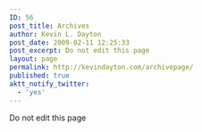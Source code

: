 ```yaml
---
ID: 56
post_title: Archives
author: Kevin L. Dayton
post_date: 2009-02-11 12:25:33
post_excerpt: Do not edit this page
layout: page
permalink: http://kevindayton.com/archivepage/
published: true
aktt_notify_twitter:
  - 'yes'
---
```

Do not edit this page